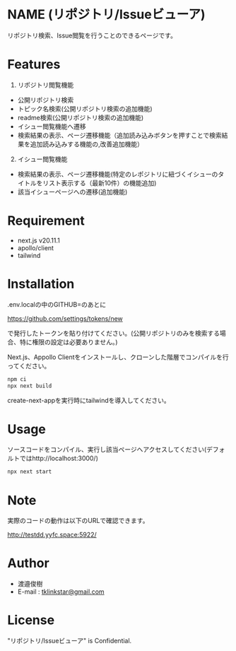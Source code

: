 # NAME (リポジトリ/Issueビューア)
リポジトリ検索、Issue閲覧を行うことのできるページです。

 
# Features
 
1. リポジトリ閲覧機能
 * 公開リポジトリ検索
 * トピック名検索(公開リポジトリ検索の追加機能)
 * readme検索(公開リポジトリ検索の追加機能)
 * イシュー閲覧機能へ遷移
 * 検索結果の表示、ページ遷移機能（追加読み込みボタンを押すことで検索結果を追加読み込みする機能の,改善追加機能）
 
2. イシュー閲覧機能
 * 検索結果の表示、ページ遷移機能(特定のレポジトリに紐づくイシューのタイトルをリスト表示する（最新10件）の機能追加)
 * 該当イシューページへの遷移(追加機能)

# Requirement
 
* next.js v20.11.1
* apollo/client
* tailwind
 
# Installation
.env.localの中のGITHUB=のあとに

https://github.com/settings/tokens/new

で発行したトークンを貼り付けてください。(公開リポジトリのみを検索する場合、特に権限の設定は必要ありません。)

Next.js、Appollo Clientをインストールし、クローンした階層でコンパイルを行ってください。
 
```bash
npm ci
npx next build
```

create-next-appを実行時にtailwindを導入してください。
 
# Usage
 
ソースコードをコンパイル、実行し該当ページへアクセスしてください(デフォルトではhttp://localhost:3000/)
```bash
npx next start
```
 
# Note
 実際のコードの動作は以下のURLで確認できます。
 
http://testdd.yyfc.space:5922/
 
# Author
 
 
* 渡邉俊樹
* E-mail : tklinkstar@gmail.com
 
# License
 
"リポジトリ/Issueビューア" is Confidential.